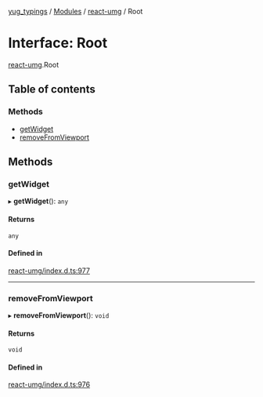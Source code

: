 [yug_typings](../README.md) / [Modules](../modules.md) / [react-umg](../modules/react_umg.md) / Root

# Interface: Root

[react-umg](../modules/react_umg.md).Root

## Table of contents

### Methods

- [getWidget](react_umg.Root.md#getwidget)
- [removeFromViewport](react_umg.Root.md#removefromviewport)

## Methods

### getWidget

▸ **getWidget**(): `any`

#### Returns

`any`

#### Defined in

[react-umg/index.d.ts:977](https://github.com/YugMetaverse/yug_typings/blob/b7d9b19/react-umg/index.d.ts#L977)

___

### removeFromViewport

▸ **removeFromViewport**(): `void`

#### Returns

`void`

#### Defined in

[react-umg/index.d.ts:976](https://github.com/YugMetaverse/yug_typings/blob/b7d9b19/react-umg/index.d.ts#L976)
